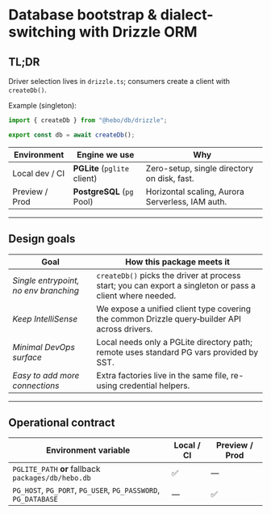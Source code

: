 # Database bootstrap & dialect-switching with Drizzle ORM

## TL;DR

Driver selection lives in `drizzle.ts`; consumers create a client with `createDb()`.

Example (singleton):

```ts
import { createDb } from "@hebo/db/drizzle";

export const db = await createDb();
```

| Environment    | Engine we use                | Why                                              |
| -------------- | ---------------------------- | ------------------------------------------------ |
| Local dev / CI | **PGLite** (`pglite` client) | Zero-setup, single directory on disk, fast.      |
| Preview / Prod | **PostgreSQL** (`pg` Pool)   | Horizontal scaling, Aurora Serverless, IAM auth. |

---

## Design goals

| Goal                                  | How this package meets it                                                                                 |
| ------------------------------------- | --------------------------------------------------------------------------------------------------------- |
| _Single entrypoint, no env branching_ | `createDb()` picks the driver at process start; you can export a singleton or pass a client where needed. |
| _Keep IntelliSense_                   | We expose a unified client type covering the common Drizzle query‑builder API across drivers.             |
| _Minimal DevOps surface_              | Local needs only a PGLite directory path; remote uses standard PG vars provided by SST.                   |
| _Easy to add more connections_        | Extra factories live in the same file, re-using credential helpers.                                       |

---

## Operational contract

| Environment variable                                          | Local / CI | Preview / Prod |
| ------------------------------------------------------------- | ---------- | -------------- |
| `PGLITE_PATH` **or** fallback `packages/db/hebo.db`           | ✅         | —              |
| `PG_HOST`, `PG_PORT`, `PG_USER`, `PG_PASSWORD`, `PG_DATABASE` | —          | ✅             |
